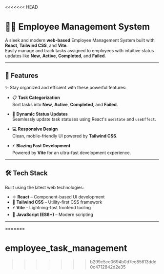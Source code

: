 <<<<<<< HEAD
# 🧑‍💼 Employee Management System

A sleek and modern **web-based** Employee Management System built with **React**, **Tailwind CSS**, and **Vite**.  
Easily manage and track tasks assigned to employees with intuitive status updates like **New**, **Active**, **Completed**, and **Failed**.

---

## 🚀 Features

✨ Stay organized and efficient with these powerful features:

- 📋 **Task Categorization**  
  Sort tasks into **New**, **Active**, **Completed**, and **Failed**.

- 🔄 **Dynamic Status Updates**  
  Seamlessly update task statuses using React's `useState` and `useEffect`.

- 💻 **Responsive Design**  
  Clean, mobile-friendly UI powered by **Tailwind CSS**.

- ⚡ **Blazing Fast Development**  
  Powered by **Vite** for an ultra-fast development experience.

---

## 🛠️ Tech Stack

Built using the latest web technologies:

- ⚛️ **React** – Component-based UI development  
- 🎨 **Tailwind CSS** – Utility-first CSS framework  
- ⚡ **Vite** – Lightning-fast frontend tooling  
- 🧠 **JavaScript (ES6+)** – Modern scripting

---



=======
# employee_task_management
>>>>>>> b299c5ce0694b0d7ee85613ddd0c4712842d2e35
